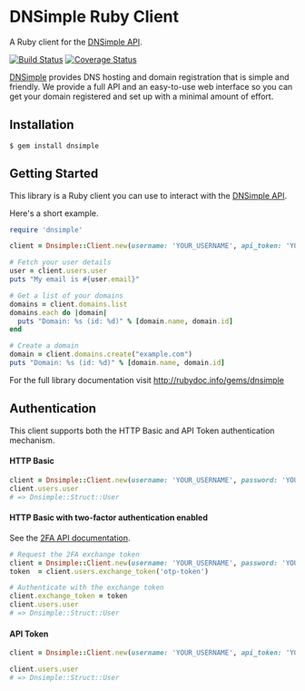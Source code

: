 # DNSimple Ruby Client

A Ruby client for the [DNSimple API](http://developer.dnsimple.com/).

[![Build Status](https://travis-ci.org/aetrion/dnsimple-ruby.svg?branch=master)](https://travis-ci.org/aetrion/dnsimple-ruby)
[![Coverage Status](https://img.shields.io/coveralls/aetrion/dnsimple-ruby.svg)](https://coveralls.io/r/aetrion/dnsimple-ruby?branch=master)

[DNSimple](https://dnsimple.com/) provides DNS hosting and domain registration that is simple and friendly.
We provide a full API and an easy-to-use web interface so you can get your domain registered and set up with a minimal amount of effort.


## Installation

```
$ gem install dnsimple
```


## Getting Started

This library is a Ruby client you can use to interact with the [DNSimple API](http://developer.dnsimple.com/). 

Here's a short example.

```ruby
require 'dnsimple'

client = Dnsimple::Client.new(username: 'YOUR_USERNAME', api_token: 'YOUR_TOKEN')

# Fetch your user details
user = client.users.user
puts "My email is #{user.email}"

# Get a list of your domains
domains = client.domains.list
domains.each do |domain|
  puts "Domain: %s (id: %d)" % [domain.name, domain.id]
end

# Create a domain
domain = client.domains.create("example.com")
puts "Domain: %s (id: %d)" % [domain.name, domain.id]
```

For the full library documentation visit http://rubydoc.info/gems/dnsimple


## Authentication

This client supports both the HTTP Basic and API Token authentication mechanism.

#### HTTP Basic

```ruby
client = Dnsimple::Client.new(username: 'YOUR_USERNAME', password: 'YOUR_PASSWORD')
client.users.user
# => Dnsimple::Struct::User
```

#### HTTP Basic with two-factor authentication enabled

See the [2FA API documentation](http://developer.dnsimple.com/authentication/#twofa).

```ruby
# Request the 2FA exchange token
client = Dnsimple::Client.new(username: 'YOUR_USERNAME', password: 'YOUR_PASSWORD')
token  = client.users.exchange_token('otp-token')

# Authenticate with the exchange token
client.exchange_token = token
client.users.user
# => Dnsimple::Struct::User
```

#### API Token

```ruby
client = Dnsimple::Client.new(username: 'YOUR_USERNAME', api_token: 'YOUR_TOKEN')

client.users.user
# => Dnsimple::Struct::User
```
